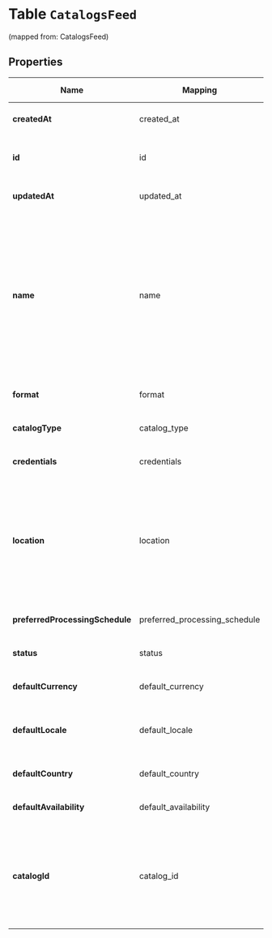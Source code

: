 
# Table `CatalogsFeed`
(mapped from: CatalogsFeed)

## Properties
Name | Mapping | SQL Type | Default | Type | Description | Notes
---- | ------- | -------- | ------- | ---- | ----------- | -----
**createdAt** | created_at | datetime NOT NULL |  | [**java.time.LocalDateTime**](java.time.LocalDateTime.md) |  | 
**id** | id | text NOT NULL PRIMARY KEY |  | **kotlin.String** |  | 
**updatedAt** | updated_at | datetime NOT NULL |  | [**java.time.LocalDateTime**](java.time.LocalDateTime.md) |  | 
**name** | name | text NOT NULL |  | **kotlin.String** | A human-friendly name associated to a given feed. This value is currently nullable due to historical reasons. It is expected to become non-nullable in the future. | 
**format** | format | long NOT NULL |  | [**CatalogsFormat**](CatalogsFormat.md) |  |  [foreignkey]
**catalogType** | catalog_type | long NOT NULL |  | [**CatalogsType**](CatalogsType.md) |  |  [foreignkey]
**credentials** | credentials | long NOT NULL |  | [**CatalogsFeedCredentials**](CatalogsFeedCredentials.md) |  |  [foreignkey]
**location** | location | text NOT NULL |  | **kotlin.String** | The URL where a feed is available for download. This URL is what Pinterest will use to download a feed for processing. | 
**preferredProcessingSchedule** | preferred_processing_schedule | long NOT NULL |  | [**CatalogsFeedProcessingSchedule**](CatalogsFeedProcessingSchedule.md) |  |  [foreignkey]
**status** | status | long NOT NULL |  | [**CatalogsStatus**](CatalogsStatus.md) |  |  [foreignkey]
**defaultCurrency** | default_currency | long NOT NULL |  | [**NullableCurrency**](NullableCurrency.md) |  |  [foreignkey]
**defaultLocale** | default_locale | text NOT NULL |  | **kotlin.String** | The locale used within a feed for product descriptions. | 
**defaultCountry** | default_country | long NOT NULL |  | [**Country**](Country.md) |  |  [foreignkey]
**defaultAvailability** | default_availability | long NOT NULL |  | [**ProductAvailabilityType**](ProductAvailabilityType.md) |  |  [foreignkey]
**catalogId** | catalog_id | text NOT NULL |  | **kotlin.String** | Catalog id pertaining to the feed. If not provided, feed will use a default catalog based on type. | 

















